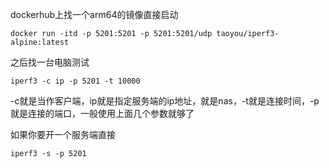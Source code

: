 dockerhub上找一个arm64的镜像直接启动

```
docker run -itd -p 5201:5201 -p 5201:5201/udp taoyou/iperf3-alpine:latest
```

之后找一台电脑测试

```
iperf3 -c ip -p 5201 -t 10000
```

-c就是当作客户端，ip就是指定服务端的ip地址，就是nas，-t就是连接时间，-p就是连接的端口，一般使用上面几个参数就够了

如果你要开一个服务端直接

```
iperf3 -s -p 5201
```